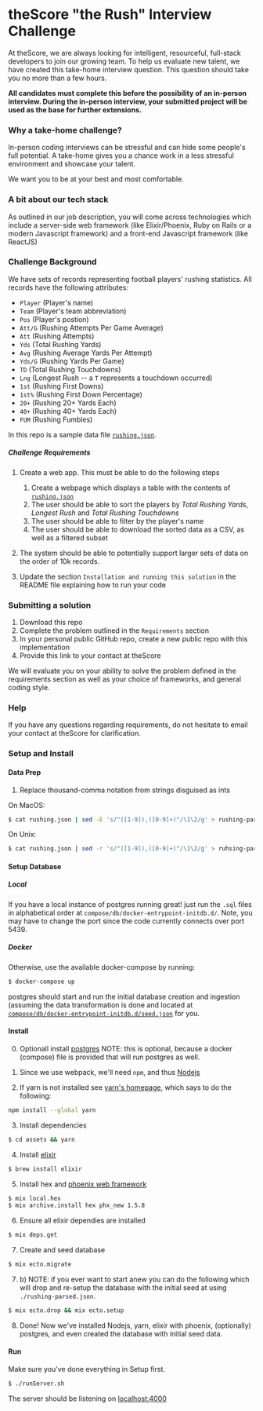 # theScore "the Rush" Interview Challenge
At theScore, we are always looking for intelligent, resourceful, full-stack developers to join our growing team. To help us evaluate new talent, we have created this take-home interview question. This question should take you no more than a few hours.

**All candidates must complete this before the possibility of an in-person interview. During the in-person interview, your submitted project will be used as the base for further extensions.**

### Why a take-home challenge?
In-person coding interviews can be stressful and can hide some people's full potential. A take-home gives you a chance work in a less stressful environment and showcase your talent.

We want you to be at your best and most comfortable.

### A bit about our tech stack
As outlined in our job description, you will come across technologies which include a server-side web framework (like Elixir/Phoenix, Ruby on Rails or a modern Javascript framework) and a front-end Javascript framework (like ReactJS)

### Challenge Background
We have sets of records representing football players' rushing statistics. All records have the following attributes:
* `Player` (Player's name)
* `Team` (Player's team abbreviation)
* `Pos` (Player's postion)
* `Att/G` (Rushing Attempts Per Game Average)
* `Att` (Rushing Attempts)
* `Yds` (Total Rushing Yards)
* `Avg` (Rushing Average Yards Per Attempt)
* `Yds/G` (Rushing Yards Per Game)
* `TD` (Total Rushing Touchdowns)
* `Lng` (Longest Rush -- a `T` represents a touchdown occurred)
* `1st` (Rushing First Downs)
* `1st%` (Rushing First Down Percentage)
* `20+` (Rushing 20+ Yards Each)
* `40+` (Rushing 40+ Yards Each)
* `FUM` (Rushing Fumbles)

In this repo is a sample data file [`rushing.json`](/rushing.json).

##### Challenge Requirements
1. Create a web app. This must be able to do the following steps
    1. Create a webpage which displays a table with the contents of [`rushing.json`](/rushing.json)
    2. The user should be able to sort the players by _Total Rushing Yards_, _Longest Rush_ and _Total Rushing Touchdowns_
    3. The user should be able to filter by the player's name
    4. The user should be able to download the sorted data as a CSV, as well as a filtered subset
    
2. The system should be able to potentially support larger sets of data on the order of 10k records.

3. Update the section `Installation and running this solution` in the README file explaining how to run your code

### Submitting a solution
1. Download this repo
2. Complete the problem outlined in the `Requirements` section
3. In your personal public GitHub repo, create a new public repo with this implementation
4. Provide this link to your contact at theScore

We will evaluate you on your ability to solve the problem defined in the requirements section as well as your choice of frameworks, and general coding style.

### Help
If you have any questions regarding requirements, do not hesitate to email your contact at theScore for clarification.


### Setup and Install

#### Data Prep

1. Replace thousand-comma notation from strings disguised as ints

On MacOS:
```sh
$ cat rushing.json | sed -E 's/"([1-9]),([0-9]+)"/\1\2/g' > rushing-parsed.json
```

On Unix:
```sh
$ cat rushing.json | sed -r 's/"([1-9]),([0-9]+)"/\1\2/g' > ruhsing-parsed.json
```

<!-- this is only used if using SQL to perform a COPY operation to seed the database -->
<!-- 2. Replace newlines with emptystring
This is for the sql inject since it doesn't like newlines :man_shrugging:

```sh
$ tr -d '\n' < rushing-parsed.json > compose/db/docker-entrypoint-initdb.d/seed.json
``` -->

#### Setup Database

##### Local
If you have a local instance of postgres running great! just run the `.sql` files in alphabetical order at `compose/db/docker-entrypoint-initdb.d/`.
Note, you may have to change the port since the code currently connects over port 5439.

##### Docker
Otherwise, use the available docker-compose by running:
```sh
$ docker-compose up
```
postgres should start and run the initial database creation and ingestion (assuming the data transformation is done and located at [`compose/db/docker-entrypoint-initdb.d/seed.json`](compose/db/docker-entrypoint-initdb.d/seed.json) for you.


#### Install

0. Optionall install [postgres](https://wiki.postgresql.org/wiki/Detailed_installation_guides)
NOTE: this is optional, because a docker (compose) file is provided that will run postgres as well.

1. Since we use webpack, we'll need `npm`, and thus [Nodejs](https://nodejs.org/en/download/)

2. If yarn is not installed see [yarn's homepage](https://classic.yarnpkg.com/en/docs/install), which says to do the following:
```sh
npm install --global yarn
```

3. Install dependencies
```sh
$ cd assets && yarn
```

4. Install [elixir](https://elixir-lang.org/install.html)
```sh
$ brew install elixir
```

5. Install hex and [phoenix web framework](https://hexdocs.pm/phoenix/installation.html)
```sh
$ mix local.hex
$ mix archive.install hex phx_new 1.5.8
```

6. Ensure all elixir dependies are installed
```sh
$ mix deps.get
```

7. Create and seed database
```sh
$ mix ecto.migrate
```

7. b) NOTE: if you ever want to start anew you can do the following which will drop and re-setup the database with the initial seed at using `./rushing-parsed.json`.
```sh
$ mix ecto.drop && mix ecto.setup
```

8. Done! Now we've installed Nodejs, yarn, elixir with phoenix, (optionally) postgres, and even created the database with initial seed data.

#### Run

Make sure you've done everything in Setup first.
```sh
$ ./runServer.sh
```
The server should be listening on [localhost:4000](localhost:4000)
